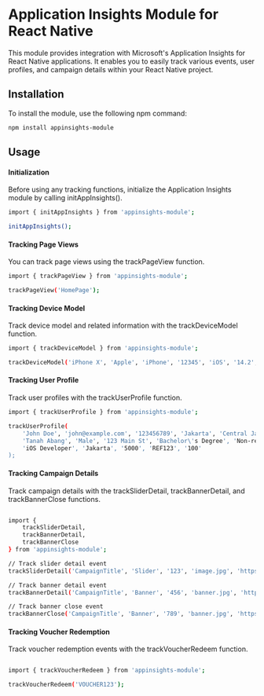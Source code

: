 # Application Insights Module for React Native

This module provides integration with Microsoft's Application Insights for React Native applications. It enables you to easily track various events, user profiles, and campaign details within your React Native project.

## Installation

To install the module, use the following npm command:

```bash
npm install appinsights-module
```

## Usage

#### Initialization

Before using any tracking functions, initialize the Application Insights module by calling initAppInsights().

```bash
import { initAppInsights } from 'appinsights-module';

initAppInsights();
```

#### Tracking Page Views

You can track page views using the trackPageView function.

```bash
import { trackPageView } from 'appinsights-module';

trackPageView('HomePage');
```

#### Tracking Device Model

Track device model and related information with the trackDeviceModel function.

```bash
import { trackDeviceModel } from 'appinsights-module';

trackDeviceModel('iPhone X', 'Apple', 'iPhone', '12345', 'iOS', '14.2', 'com.example.app', '1.0');

```

#### Tracking User Profile

Track user profiles with the trackUserProfile function.

```bash
import { trackUserProfile } from 'appinsights-module';

trackUserProfile( 
    'John Doe', 'john@example.com', '123456789', 'Jakarta', 'Central Jakarta', 'Karet Tengsin',
    'Tanah Abang', 'Male', '123 Main St', 'Bachelor\'s Degree', 'Non-religious', 'Reading, Hiking',
    'iOS Developer', 'Jakarta', '5000', 'REF123', '100'
);

```

#### Tracking Campaign Details

Track campaign details with the trackSliderDetail, trackBannerDetail, and trackBannerClose functions.

```bash

import { 
    trackSliderDetail,
    trackBannerDetail,
    trackBannerClose
} from 'appinsights-module';

// Track slider detail event
trackSliderDetail('CampaignTitle', 'Slider', '123', 'image.jpg', 'https://example.com', 'REF456');

// Track banner detail event
trackBannerDetail('CampaignTitle', 'Banner', '456', 'banner.jpg', 'https://example.com/banner', 'REF789');

// Track banner close event
trackBannerClose('CampaignTitle', 'Banner', '789', 'banner.jpg', 'https://example.com/banner', 'REF012');

```

#### Tracking Voucher Redemption

Track voucher redemption events with the trackVoucherRedeem function.

``` bash

import { trackVoucherRedeem } from 'appinsights-module';

trackVoucherRedeem('VOUCHER123');

```